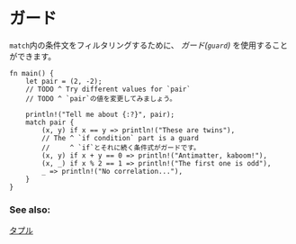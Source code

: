 <!--
# Guards
-->
# ガード

<!--
A `match` *guard* can be added to filter the arm.
-->
`match`内の条件文をフィルタリングするために、 *ガード(`guard`)* を使用することができます。

```rust,editable
fn main() {
    let pair = (2, -2);
    // TODO ^ Try different values for `pair`
    // TODO ^ `pair`の値を変更してみましょう。

    println!("Tell me about {:?}", pair);
    match pair {
        (x, y) if x == y => println!("These are twins"),
        // The ^ `if condition` part is a guard
        //     ^ `if`とそれに続く条件式がガードです。
        (x, y) if x + y == 0 => println!("Antimatter, kaboom!"),
        (x, _) if x % 2 == 1 => println!("The first one is odd"),
        _ => println!("No correlation..."),
    }
}
```

### See also:

<!--
[Tuples](../../primitives/tuples.md)
-->
[タプル](../../primitives/tuples.md)
